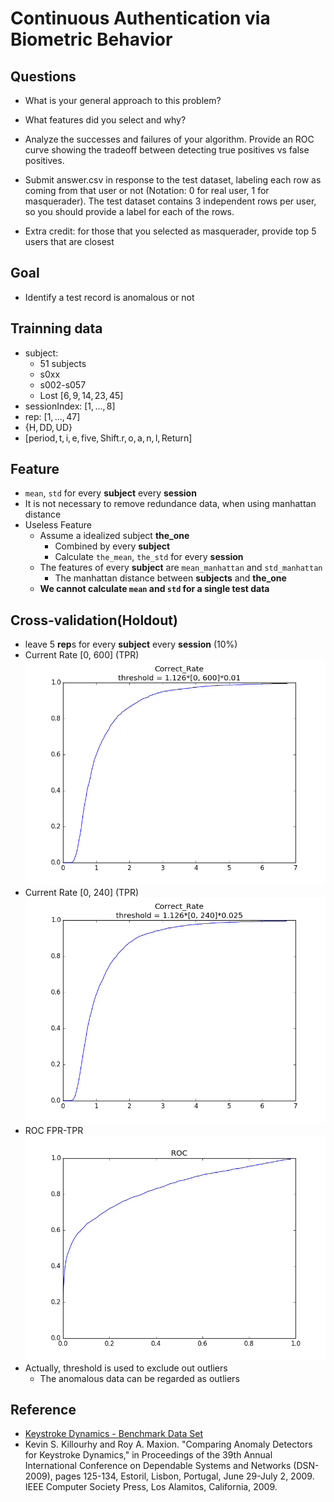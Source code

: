 # Continuous Authentication via Biometric Behavior

## Questions
* What is your general approach to this problem?

* What features did you select and why?

* Analyze the successes and failures of your algorithm. Provide an ROC curve showing the tradeoff between detecting true positives vs false positives.

* Submit answer.csv in response to the test dataset, labeling ​each row as coming from that user or not (Notation: 0 for real user, 1 for masquerader). The test dataset contains 3 independent rows per user, so you should provide a label for each of the rows.

* Extra credit: for those that you selected as masquerader, provide top 5 users that are closest

## Goal
* Identify a test record is anomalous or not

## Trainning data
* subject: 
    * 51 subjects
    * s0xx
    * s002-s057
    * Lost $[6, 9, 14, 23, 45]$
* sessionIndex: $[1,...,8]$
* rep: $[1,...,47]$
* $\{\text{H},\text{DD},\text{UD}\}$
* $[\text{period},\text{t},\text{i},\text{e},\text{five},\text{Shift.r},\text{o},\text{a},\text{n},\text{l},\text{Return}]$

## Feature
* `mean`, `std` for every **subject** every **session**
* It is not necessary to remove redundance data, when using manhattan distance
* Useless Feature
    * Assume a idealized subject **the_one**
        * Combined by every **subject**
        * Calculate `the_mean`, `the_std` for every **session**
    * The features of every **subject** are `mean_manhattan` and `std_manhattan`
        * The manhattan distance between **subjects** and **the_one**
    * **We cannot calculate `mean` and `std` for a single test data**

## Cross-validation(Holdout)
* leave 5 **rep**s for every **subject** every **session** (10%)
* Current Rate [0, 600] (TPR)
![correct_rate.0_600](correct_rate.0_600.png)
* Current Rate [0, 240] (TPR)
![correct_rate](correct_rate.png)
* ROC FPR-TPR
![ROC](ROC.png)
* Actually, threshold is used to exclude out outliers
    * The anomalous data can be regarded as outliers

## Reference
* [Keystroke Dynamics - Benchmark Data Set](http://www.cs.cmu.edu/~keystroke/)
* Kevin S. Killourhy and Roy A. Maxion. "Comparing Anomaly Detectors for Keystroke Dynamics," in Proceedings of the 39th Annual International Conference on Dependable Systems and Networks (DSN-2009), pages 125-134, Estoril, Lisbon, Portugal, June 29-July 2, 2009. IEEE Computer Society Press, Los Alamitos, California, 2009.
